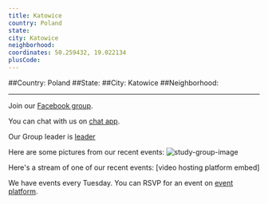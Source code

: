 ```yaml
---
title: Katowice
country: Poland
state: 
city: Katowice
neighborhood: 
coordinates: 50.259432, 19.022134
plusCode:
---
```


##Country: Poland
##State: 
##City: Katowice
##Neighborhood: 
*****
Join our [Facebook group](https://www.facebook.com/groups/free.code.camp.the.katowice).

You can chat with us on [chat app]().

Our Group leader is [leader]()

Here are some pictures from our recent events:
![study-group-image]()

Here's a stream of one of our recent events:
[video hosting platform embed]

We have events every Tuesday. You can RSVP for an event on [event platform]().
